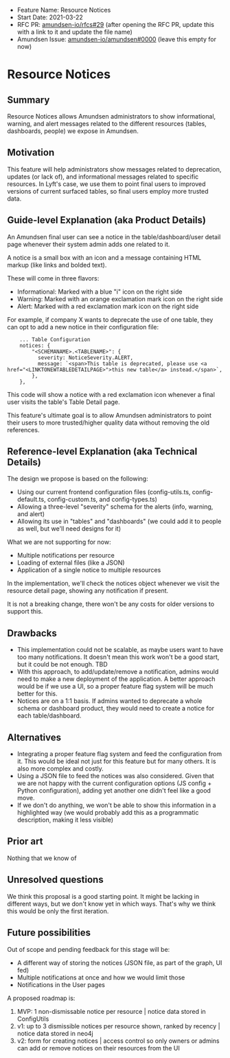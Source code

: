 - Feature Name: Resource Notices
- Start Date: 2021-03-22
- RFC PR: [amundsen-io/rfcs#29](https://github.com/amundsen-io/rfcs/pull/29) (after opening the RFC PR, update this with a link to it and update the file name)
- Amundsen Issue: [amundsen-io/amundsen#0000](https://github.com/amundsen-io/amundsen/issues/0000) (leave this empty for now)

# Resource Notices

## Summary

Resource Notices allows Amundsen administrators to show informational, warning, and alert messages related to the different resources (tables, dashboards, people) we expose in Amundsen.

## Motivation

This feature will help administrators show messages related to deprecation, updates (or lack of), and informational messages related to specific resources. In Lyft's case, we use them to point final users to improved versions of current surfaced tables, so final users employ more trusted data.

## Guide-level Explanation (aka Product Details)

An Amundsen final user can see a notice in the table/dashboard/user detail page whenever their system admin adds one related to it.

A notice is a small box with an icon and a message containing HTML markup (like links and bolded text).

These will come in three flavors:

- Informational: Marked with a blue "i" icon on the right side
- Warning: Marked with an orange exclamation mark icon on the right side
- Alert: Marked with a red exclamation mark icon on the right side

For example, if company X wants to deprecate the use of one table, they can opt to add a new notice in their configuration file:

```
    ... Table Configuration
    notices: {
        "<SCHEMANAME>.<TABLENAME>": {
          severity: NoticeSeverity.ALERT,
          message: `<span>This table is deprecated, please use <a href="<LINKTONEWTABLEDETAILPAGE>">this new table</a> instead.</span>`,
        },
    },
```

This code will show a notice with a red exclamation icon whenever a final user visits the table's Table Detail page.

This feature's ultimate goal is to allow Amundsen administrators to point their users to more trusted/higher quality data without removing the old references.

## Reference-level Explanation (aka Technical Details)

The design we propose is based on the following:

- Using our current frontend configuration files (config-utils.ts, config-default.ts, config-custom.ts, and config-types.ts)
- Allowing a three-level "severity" schema for the alerts (info, warning, and alert)
- Allowing its use in "tables" and "dashboards" (we could add it to people as well, but we'll need designs for it)

What we are not supporting for now:

- Multiple notifications per resource
- Loading of external files (like a JSON)
- Application of a single notice to multiple resources

In the implementation, we'll check the notices object whenever we visit the resource detail page, showing any notification if present.

It is not a breaking change, there won't be any costs for older versions to support this.

## Drawbacks

- This implementation could not be scalable, as maybe users want to have too many notifications. It doesn't mean this work won't be a good start, but it could be not enough. TBD
- With this approach, to add/update/remove a notification, admins would need to make a new deployment of the application. A better approach would be if we use a UI, so a proper feature flag system will be much better for this.
- Notices are on a 1:1 basis. If admins wanted to deprecate a whole schema or dashboard product, they would need to create a notice for each table/dashboard.

## Alternatives

- Integrating a proper feature flag system and feed the configuration from it. This would be ideal not just for this feature but for many others. It is also more complex and costly.
- Using a JSON file to feed the notices was also considered. Given that we are not happy with the current configuration options (JS config + Python configuration), adding yet another one didn't feel like a good move.
- If we don't do anything, we won't be able to show this information in a highlighted way (we would probably add this as a programmatic description, making it less visible)

## Prior art

Nothing that we know of

## Unresolved questions

We think this proposal is a good starting point. It might be lacking in different ways, but we don't know yet in which ways. That's why we think this would be only the first iteration.

## Future possibilities

Out of scope and pending feedback for this stage will be:

- A different way of storing the notices (JSON file, as part of the graph, UI fed)
- Multiple notifications at once and how we would limit those
- Notifications in the User pages

A proposed roadmap is:

1. MVP: 1 non-dismissable notice per resource | notice data stored in ConfigUtils
2. v1: up to 3 dismissible notices per resource shown, ranked by recency | notice data stored in neo4j
3. v2: form for creating notices | access control so only owners or admins can add or remove notices on their resources from the UI
